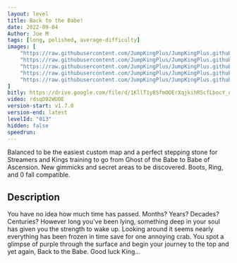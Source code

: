 ```yaml
---
layout: level
title: Back to the Babe!
date: 2022-09-04
Author: Joe M
tags: [long, polished, average-difficulty]
images: [
    "https://raw.githubusercontent.com/JumpKingPlus/JumpKingPlus.github.io/www/images/workshop/levels/ws13-banner.png",
    "https://raw.githubusercontent.com/JumpKingPlus/JumpKingPlus.github.io/www/images/workshop/levels/ws13-2.png",
    "https://raw.githubusercontent.com/JumpKingPlus/JumpKingPlus.github.io/www/images/workshop/levels/ws13-3.png",
    "https://raw.githubusercontent.com/JumpKingPlus/JumpKingPlus.github.io/www/images/workshop/levels/ws13-4.png",
    "https://raw.githubusercontent.com/JumpKingPlus/JumpKingPlus.github.io/www/images/workshop/levels/ws13-5.png"
]
bitly: https://drive.google.com/file/d/1KllT1y8SfmOOErXqjkihRScfLbocY_nf/view?usp=sharing
video: rdsqD92WUOE
version-start: v1.7.0
version-end: latest
levelId: "013"
hidden: false
speedrun: 
---
```


Balanced to be the easiest custom map and a perfect stepping stone for Streamers and  Kings training to go from Ghost of the Babe to Babe of Ascension. New gimmicks and secret areas to be discovered. Boots, Ring, and 0 fall compatible. 

<!-- more -->

<div id="description">
    <h2>Description</h2>
    <p>You have no idea how much time has passed. Months? Years? Decades? Centuries? However long you've been lying, something deep in your soul has given you the strength to wake up. Looking around it seems nearly everything has been frozen in time save for one annoying crab. You spot a glimpse of purple through the surface and begin your journey to the top and yet again, Back to the Babe. Good luck King...</p>
</div>